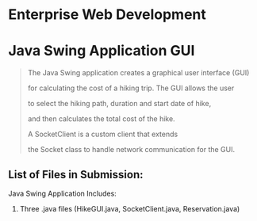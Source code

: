 # Enterprise Web Development
# Java Swing Application GUI

> The Java Swing application creates a graphical user interface (GUI)
>
> for calculating the cost of a hiking trip. The GUI allows the user
>
> to select the hiking path, duration and start date of hike,
>
> and then calculates the total cost of the hike.
>
> A SocketClient is a custom client that extends
>
> the Socket class to handle network communication for the GUI.


## List of Files in Submission:
Java Swing Application Includes: 
1. Three .java files
   (HikeGUI.java, SocketClient.java, Reservation.java)

